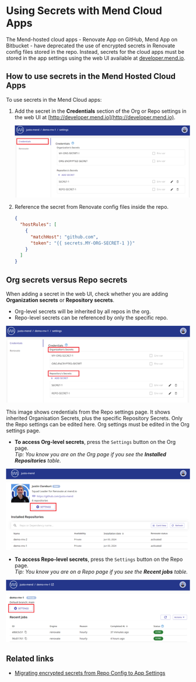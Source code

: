 # Using Secrets with Mend Cloud Apps

The Mend-hosted cloud apps - Renovate App on GitHub, Mend App on Bitbucket - have deprecated the use of encrypted secrets in Renovate config files stored in the repo.
Instead, secrets for the cloud apps must be stored in the app settings using the web UI available at [developer.mend.io](http://developer.mend.io).

## How to use secrets in the Mend Hosted Cloud Apps

To use secrets in the Mend Cloud apps:

1. Add the secret in the **Credentials** section of the Org or Repo settings in the web UI at [http://developer.mend.io](http://developer.mend.io).

   ![Credentials settings page](../assets/images/app-settings/app-credentials.png)

2. Reference the secret from Renovate config files inside the repo.

   ```json
   {
     "hostRules": [
       {
         "matchHost": "github.com",
         "token": "{{ secrets.MY-ORG-SECRET-1 }}"
       }
     ]
   }
   ```

## Org secrets versus Repo secrets

When adding a secret in the web UI, check whether you are adding **Organization secrets** or **Repository secrets**.

- Org-level secrets will be inherited by all repos in the org.
- Repo-level secrets can be referenced by only the specific repo.

![Org and Repo secrets](../assets/images/app-settings/org-and-repo-secrets.png)

This image shows credentials from the Repo settings page. It shows inherited Organisation Secrets, plus the specific Repository Secrets.
Only the Repo settings can be edited here. Org settings must be edited in the Org settings page.

- **To access Org-level secrets**, press the `Settings` button on the Org page.<br/>
  _Tip: You know you are on the Org page if you see the **Installed Repositories** table._

![Org settings button](../assets/images/app-settings/org-settings-button.png)

- **To access Repo-level secrets**, press the `Settings` button on the Repo page.<br/>
  _Tip: You know you are on a Repo page if you see the **Recent jobs** table._

![Repo settings button](../assets/images/app-settings/repo-settings-button.png)

## Related links

- [Migrating encrypted secrets from Repo Config to App Settings](migrating-secrets.md)
